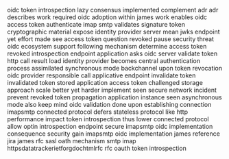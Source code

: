 oidc token introspection lazy consensus implemented complement adr adr describes work required oidc adoption within james work enables oidc access token authenticate imap smtp validates signature token cryptographic material expose identity provider server mean jwks endpoint yet effort made see access token question revoked pause security threat oidc ecosystem support following mechanism determine access token revoked introspection endpoint application asks oidc server validate token http call result load identity provider becomes central authentication process assimilated synchronous mode backchannel upon token revocation oidc provider responsible call applicative endpoint invalidate token invalidated token stored application access token challenged storage approach scale better yet harder implement seen secure network incident prevent revoked token propagation application instance seen asynchronous mode also keep mind oidc validation done upon establishing connection imapsmtp connected protocol defers stateless protocol like http performance impact token introspection thus lower connected protocol allow optin introspection endpoint secure imapsmtp oidc implementation consequence security gain imapsmtp oidc implementation james reference jira james rfc sasl oath mechanism smtp imap httpsdatatrackerietforgdochtmlrfc rfc oauth token introspection